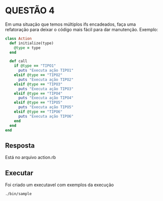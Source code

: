 # QUESTÃO 4

Em uma situação que temos múltiplos ifs encadeados, faça uma refatoração para deixar o código mais fácil para dar manutenção.
Exemplo:

```ruby
class Action
  def initialize(type)
    @type = type
  end

  def call
    if @type == "TIPO1"
      puts "Executa ação TIPO1"
    elsif @type == "TIPO2"
      puts "Executa ação TIPO2"
    elsif @type == "TIPO3"
      puts "Executa ação TIPO3"
    elsif @type == "TIPO4"
      puts "Executa ação TIPO4"
    elsif @type == "TIPO5"
      puts "Executa ação TIPO5"
    elsif @type == "TIPO6"
      puts "Executa ação TIPO6"
    end
  end
end
```

## Resposta

Está no arquivo action.rb

## Executar
Foi criado um executavel com exemplos da execução

```bash
./bin/sample
```

